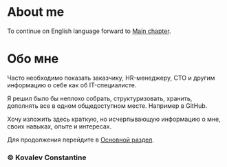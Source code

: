 # About me
To continue on English language forward to [Main chapter](/en_EN/main.md "Main chapter").

# Обо мне

Часто необходимо показать заказчику, HR-менеджеру, CTO и другим информацию о себе как об IT-специалисте. 

Я решил было бы неплохо собрать, структуризовать, хранить, дополнять все в одном общедоступном
месте. Например в GitHub.

Хочу изложить здесь краткую, но исчерпывающую информацию о мне, своих навыках, опыте 
и интересах.
  
Для продолжения перейдите в [Основной раздел](/ru_RU/main.md "Основной раздел").

### &copy; Kovalev Constantine